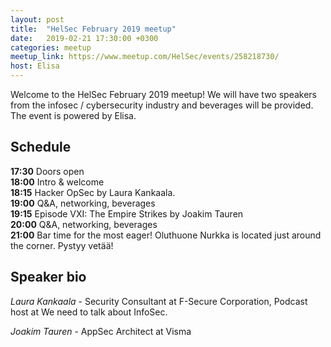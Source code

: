 ```yaml
---
layout: post
title:  "HelSec February 2019 meetup"
date:   2019-02-21 17:30:00 +0300
categories: meetup
meetup_link: https://www.meetup.com/HelSec/events/258218730/
host: Elisa
---
```

Welcome to the HelSec February 2019 meetup! We will have two speakers from the infosec / cybersecurity industry and beverages will be provided. The event is powered by Elisa.

## Schedule

**17:30** Doors open  
**18:00** Intro & welcome  
**18:15** Hacker OpSec by Laura Kankaala.  
**19:00** Q&A, networking, beverages  
**19:15** Episode VXI: The Empire Strikes by Joakim Tauren  
**20:00** Q&A, networking, beverages  
**21:00** Bar time for the most eager! Oluthuone Nurkka is located just around the corner. Pystyy vetää!

## Speaker bio
*Laura Kankaala* - Security Consultant at F-Secure Corporation, Podcast host at We need to talk about InfoSec.  

*Joakim Tauren* - AppSec Architect at Visma
